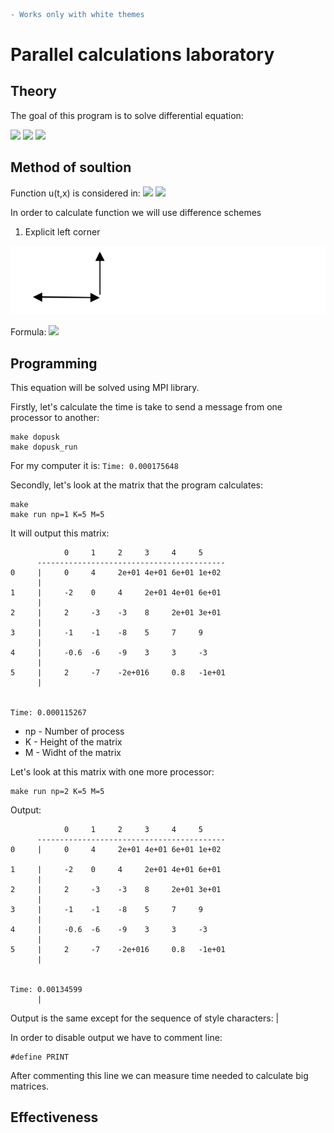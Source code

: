 ```diff
- Works only with white themes
```

# Parallel calculations laboratory

## Theory
The goal of this program is to solve differential equation:

<img src="https://render.githubusercontent.com/render/math?math=\frac{\partial u(t, x)}{\partial t} \dotplus a\cdot \frac{\partial u(t, x)}{\partial x} = f(t,x)">
<img src="https://render.githubusercontent.com/render/math?math=u(0,x) = \varphi (x), 0 \leqslant x \leqslant X">
<img src="https://render.githubusercontent.com/render/math?math=u(t,0) = \psi (t), 0 \leqslant t \leqslant T">

## Method of soultion

Function u(t,x) is considered in:
<img src="https://render.githubusercontent.com/render/math?math=t = k\tau, 0 \leqslant k \leqslant K">
<img src="https://render.githubusercontent.com/render/math?math=x = mh, 0 \leqslant m \leqslant M">

In order to calculate function we will use difference schemes

1. Explicit left corner

![1](images/1.png)

Formula: <img src="https://render.githubusercontent.com/render/math?math=\frac{u_m^{k \dotplus 1} - u_m^{k}}{\tau} \dotplus \frac{u_m^{k} - u_{m - 1}^{k}}{h} = f_m^k, k = 0, ..., K - 1, m = 0, ..., M">

## Programming
This equation will be solved using MPI library.

Firstly, let's calculate the time is take to send a message from one processor to another:
```
make dopusk
make dopusk_run
```
For my computer it is: ```Time: 0.000175648```

Secondly, let's look at the matrix that the program calculates:
```
make 
make run np=1 K=5 M=5
```
It will output this matrix:
```
            0     1     2     3     4     5
      ------------------------------------------
0     |     0     4     2e+01 4e+01 6e+01 1e+02
      |
1     |     -2    0     4     2e+01 4e+01 6e+01
      |
2     |     2     -3    -3    8     2e+01 3e+01
      |
3     |     -1    -1    -8    5     7     9
      |
4     |     -0.6  -6    -9    3     3     -3
      |
5     |     2     -7    -2e+016     0.8   -1e+01
      |


Time: 0.000115267
```
- np - Number of process 
- K - Height of the matrix
- M - Widht of the matrix

Let's look at this matrix with one more processor:
```
make run np=2 K=5 M=5
```
Output:
```
            0     1     2     3     4     5
      ------------------------------------------
0     |     0     4     2e+01 4e+01 6e+01 1e+02

1     |     -2    0     4     2e+01 4e+01 6e+01
      |
2     |     2     -3    -3    8     2e+01 3e+01
      |
3     |     -1    -1    -8    5     7     9
      |
4     |     -0.6  -6    -9    3     3     -3
      |
5     |     2     -7    -2e+016     0.8   -1e+01
      |


Time: 0.00134599
      |                                          
```
Output is the same except for the sequence of style characters: | 

In order to disable output we have to comment line:
```
#define PRINT
```

After commenting this line we can measure time needed to calculate big matrices.

## Effectiveness








